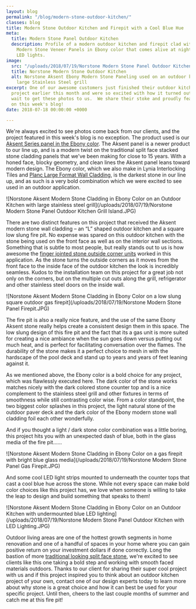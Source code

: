 ```yaml
---
layout: blog
permalink: "/blog/modern-stone-outdoor-kitchen/"
classes: blog
title: Modern Stone Outdoor Kitchen and Firepit with a Cool Blue Hue
meta:
  title: Modern Stone Panel Outdoor Kitchen
  description: Profile of a modern outdoor kitchen and firepit clad with Norstone
    Modern Stone Veneer Panels in Ebony color that comes alive at night with blue
    LED lights.
image:
  src: "/uploads/2018/07/19/Norstone Modern Stone Panel Outdoor Kitchen Grill Island.JPG"
  title: Norstone Modern Stone Outdoor Kitchen
  alt: Norstone Aksent Ebony Modern Stone Paneling used on an outdoor kitchen with
    large Stainless Steel grill
excerpt: One of our awesome customers just finished their outdoor kitchen and firepit
  project earlier this month and were so excited with how it turned out they couldn't
  wait to get these photos to us.  We share their stoke and proudly feature this project
  on this week's blog!
date: 2018-07-18 00:00:00 +0000

---
```

We're always excited to see photos come back from our clients, and the project featured in this week's blog is no exception.  The product used is our [Aksent Series panel in the Ebony color](https://www.norstoneusa.com/products/aksent-modern-tiles/ebony/).  The Aksent panel is a newer product to our line up, and is a modern twist on the traditional split face stacked stone cladding panels that we've been making for close to 15 years.  With a honed face, blocky geometry, and  clean lines the Aksent panel leans toward modern design.  The Ebony color, which we also make in Lynia Interlocking Tiles and [Planc Large Format Wall Cladding](https://www.norstoneusa.com/blog/planc-new-dimension-norstone/), is the darkest stone in our line up, and as such is a very bold combination which we were excited to see used in an outdoor application.

![Norstone Aksent Modern Stone Cladding in Ebony Color on an Outdoor Kitchen with large stainless steel grill](/uploads/2018/07/19/Norstone Modern Stone Panel Outdoor Kitchen Grill Island.JPG)

There are two distinct features on this project that received the Aksent modern stone wall cladding – an “L” shaped outdoor kitchen and a square low slung fire pit.  No expense was spared on this outdoor kitchen with the stone being used on the front face as well as on the interior wall sections.  Something that is subtle to most people, but really stands out to us is how awesome the [finger jointed stone outside corner units](https://www.norstoneusa.com/blog/norstone-classroom-session-working-corners-1/) worked in this application.  As the stone turns the outside corners as it moves from the front face to the inside face of the outdoor kitchen the look is incredibly seamless.  Kudos to the installation team on this project for a great job not only on the corners, but on the multiple cut outs along the grill, refrigerator and other stainless steel doors on the inside wall. 

![Norstone Aksent Modern Stone Cladding in Ebony Color on a low slung square outdoor gas firepit](/uploads/2018/07/19/Norstone Modern Stone Panel Firepit.JPG)

The fire pit is also a really nice feature, and the use of the same Ebony Aksent stone really helps create a consistent design them in this space.  The low slung design of this fire pit and the fact that its a gas unit is more suited for creating a nice ambiance when the sun goes down versus putting out much heat, and is perfect for facilitating conversation over the flames.  The durability of the stone makes it a perfect choice to mesh in with the hardscape of the pool deck and stand up to years and years of feet leaning against it. 

As we mentioned above, the Ebony color is a bold choice for any project, which was flawlessly executed here.  The dark color of the stone works matches nicely with the dark colored stone counter top and is a nice complement to the stainless steel grill and other fixtures in terms of smoothness while still contrasting color wise.  From a color standpoint, the two biggest color splashes in this project, the light natural stone of the outdoor paver deck and the dark color of the Ebony modern stone wall cladding foil each other wonderfully. 

And if you thought a light / dark stone color combination was a little boring, this project hits you with an unexpected dash of blue, both in the glass media of the fire pit...... 

![Norstone Aksent Modern Stone Cladding in Ebony Color on a gas firepit with bright blue glass media](/uploads/2018/07/19/Norstone Modern Stone Panel Gas Firepit.JPG)

And some cool LED light strips mounted to underneath the counter tops that cast a cool blue hue across the stone.  While not every space can make bold color choices like this project has, we love when someone is willing to take the leap to design and build something that speaks to them!   

![Norstone Aksent Modern Stone Cladding in Ebony Color on an Outdoor Kitchen with undermounted blue LED lighting](/uploads/2018/07/19/Norstone Modern Stone Panel Outdoor Kitchen with LED Lighting.JPG)

Outdoor living areas are one of the hottest growth segments in home renovation and one of a handful of spaces in your home where you can gain positive return on your investment dollars if done correctly.  Long the bastion of more [traditional looking split face stone](https://www.norstoneusa.com/blog/stacked-stone-outdoor-kitchen/), we're excited to see clients like this one taking a bold step and working with smooth faced materials outdoors.  Thanks to our client for sharing their super cool project with us and if this project inspired you to think about an outdoor kitchen project of your own, contact one of our design experts today to learn more about why stone is a great choice and how it can best be used for your specific project.  Until then, cheers to the last couple months of summer and catch me at this fire pit!